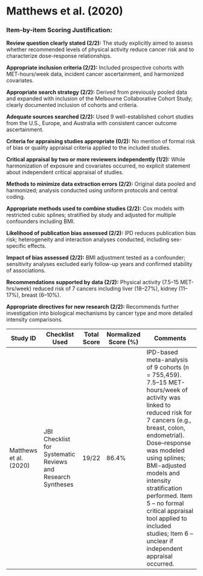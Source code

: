 # Matthews et al. (2020)

### Item-by-item Scoring Justification:

**Review question clearly stated (2/2):** The study explicitly aimed to assess whether recommended levels of physical activity reduce cancer risk and to characterize dose-response relationships.

**Appropriate inclusion criteria (2/2):** Included prospective cohorts with MET-hours/week data, incident cancer ascertainment, and harmonized covariates.

**Appropriate search strategy (2/2):** Derived from previously pooled data and expanded with inclusion of the Melbourne Collaborative Cohort Study; clearly documented inclusion of cohorts and criteria.

**Adequate sources searched (2/2):** Used 9 well-established cohort studies from the U.S., Europe, and Australia with consistent cancer outcome ascertainment.

**Criteria for appraising studies appropriate (0/2):** No mention of formal risk of bias or quality appraisal criteria applied to the included studies.

**Critical appraisal by two or more reviewers independently (1/2):** While harmonization of exposure and covariates occurred, no explicit statement about independent critical appraisal of studies.

**Methods to minimize data extraction errors (2/2):** Original data pooled and harmonized; analysis conducted using uniform protocols and central coding.

**Appropriate methods used to combine studies (2/2):** Cox models with restricted cubic splines; stratified by study and adjusted for multiple confounders including BMI.

**Likelihood of publication bias assessed (2/2):** IPD reduces publication bias risk; heterogeneity and interaction analyses conducted, including sex-specific effects.

**Impact of bias assessed (2/2):** BMI adjustment tested as a confounder; sensitivity analyses excluded early follow-up years and confirmed stability of associations.

**Recommendations supported by data (2/2):** Physical activity (7.5–15 MET-hrs/week) reduced risk of 7 cancers including liver (18–27%), kidney (11–17%), breast (6–10%).

**Appropriate directives for new research (2/2):** Recommends further investigation into biological mechanisms by cancer type and more detailed intensity comparisons.

| Study ID | Checklist Used | Total Score | Normalized Score (%) | Comments |
| --- | --- | --- | --- | --- |
| Matthews et al. (2020) | JBI Checklist for Systematic Reviews and Research Syntheses | 19/22 | 86.4% | IPD-based meta-analysis of 9 cohorts (n = 755,459). 7.5–15 MET-hours/week of activity was linked to reduced risk for 7 cancers (e.g., breast, colon, endometrial). Dose–response was modeled using splines; BMI-adjusted models and intensity stratification performed. Item 5 – no formal critical appraisal tool applied to included studies; Item 6 – unclear if independent appraisal occurred. |
